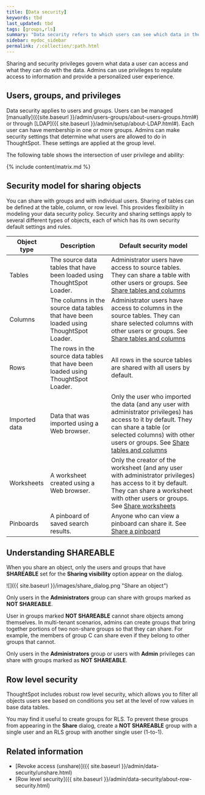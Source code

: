 ```yaml
---
title: [Data security]
keywords: tbd
last_updated: tbd
tags: [groups,rls]
summary: "Data security refers to which users can see which data in the ThoughtSpot application."
sidebar: mydoc_sidebar
permalink: /:collection/:path.html
---
```

Sharing and security privileges govern what data a user can access and what they
can do with the data. Admins can use privileges to regulate access to
information and provide a personalized user experience.

## Users, groups, and privileges

Data security applies to users and groups. Users can be managed [manually]({{site.baseurl }}/admin/users-groups/about-users-groups.html#) or through
[LDAP]({{ site.baseurl }}/admin/setup/about-LDAP.html#). Each user can have
membership in one or more groups. Admins can make security settings that
determine what users are allowed to do in ThoughtSpot. These settings are
applied at the group level.

The following table shows the intersection of user privilege and ability:

{% include content/matrix.md %}


## Security model for sharing objects

You can share with groups and with individual users. Sharing of tables can be
defined at the table, column, or row level. This provides flexibility in
modeling your data security policy. Security and sharing settings apply to
several different types of objects, each of which has its own security default
settings and rules.

|Object type|Description|Default security model|
|-----------|-----------|----------------------|
|Tables|The source data tables that have been loaded using ThoughtSpot Loader.|Administrator users have access to source tables. They can share a table with other users or groups. See [Share tables and columns](share-source-tables.html#)|
|Columns|The columns in the source data tables that have been loaded using ThoughtSpot Loader.|Administrator users have access to columns in the source tables. They can share selected columns with other users or groups. See [Share tables and columns](share-source-tables.html#)|
|Rows|The rows in the source data tables that have been loaded using ThoughtSpot Loader.|All rows in the source tables are shared with all users by default. |
|Imported data|Data that was imported using a Web browser.|Only the user who imported the data (and any user with administrator privileges) has access to it by default. They can share a table (or selected columns) with other users or groups. See [Share tables and columns](share-source-tables.html#)|
|Worksheets|A worksheet created using a Web browser.|Only the creator of the worksheet (and any user with administrator privileges) has access to it by default. They can share a worksheet with other users or groups. See [Share worksheets](share-worksheets.html)|
|Pinboards|A pinboard of saved search results.|Anyone who can view a pinboard can share it. See [Share a pinboard](share-pinboards.html)|

## Understanding SHAREABLE

When you share an object, only the users and groups that have **SHAREABLE** set
for the **Sharing visibility** option appear on the dialog.

![]({{ site.baseurl }}/images/share_dialog.png "Share an object")

Only users in the **Administrators** group can share with groups marked as **NOT
SHAREABLE**.

User in groups marked **NOT SHAREABLE** cannot share objects among themselves.
In multi-tenant scenarios, admins can create groups that bring together portions
of two non-share groups so that they can share. For example, the members of
group C can share even if they belong to other groups that cannot.

Only users in the **Administrators** group or users with **Admin** privileges
can share with groups marked as **NOT
SHAREABLE**.

## Row level security

ThoughtSpot includes robust row level security, which allows you to filter all
objects users see based on conditions you set at the level of row values in base
data tables.

You may find it useful to create groups for RLS. To prevent these groups from
appearing in the **Share** dialog, create a **NOT SHAREABLE** group with a single
user and an RLS group with another single user (1-to-1).

## Related information

-   [Revoke access (unshare)]({{ site.baseurl }}/admin/data-security/unshare.html)  
-   [Row level security]({{ site.baseurl }}/admin/data-security/about-row-security.html)  
